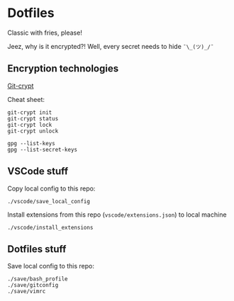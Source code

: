 # Dotfiles

Classic with fries, please!

Jeez, why is it encrypted?! Well, every secret needs to hide `¯\_(ツ)_/¯`

## Encryption technologies

[Git-crypt](https://github.com/AGWA/git-crypt)

Cheat sheet:
```
git-crypt init
git-crypt status
git-crypt lock
git-crypt unlock
```

```
gpg --list-keys
gpg --list-secret-keys
```

## VSCode stuff

Copy local config to this repo:
```
./vscode/save_local_config
```

Install extensions from this repo (`vscode/extensions.json`) to local machine
```
./vscode/install_extensions
```

## Dotfiles stuff

Save local config to this repo:
```
./save/bash_profile
./save/gitconfig
./save/vimrc
```
